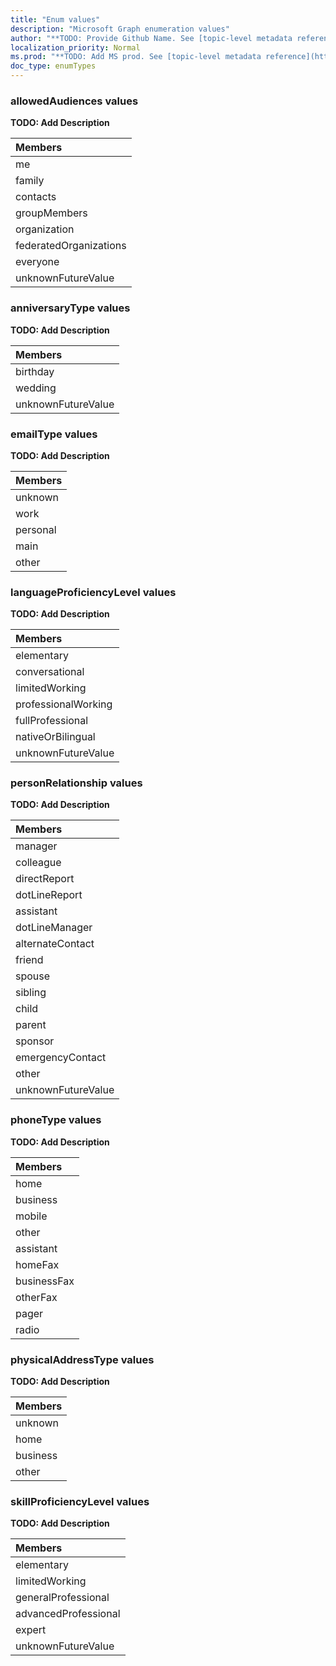 ```yaml
---
title: "Enum values"
description: "Microsoft Graph enumeration values"
author: "**TODO: Provide Github Name. See [topic-level metadata reference](https://msgo.azurewebsites.net/add/document/guidelines/metadata.html#topic-level-metadata)**"
localization_priority: Normal
ms.prod: "**TODO: Add MS prod. See [topic-level metadata reference](https://msgo.azurewebsites.net/add/document/guidelines/metadata.html#topic-level-metadata)**"
doc_type: enumTypes
---
```


### allowedAudiences values 


**TODO: Add Description**

|Members|
|:---|
|me|
|family|
|contacts|
|groupMembers|
|organization|
|federatedOrganizations|
|everyone|
|unknownFutureValue|

### anniversaryType values 

**TODO: Add Description**

|Members|
|:---|
|birthday|
|wedding|
|unknownFutureValue|

### emailType values 

**TODO: Add Description**

|Members|
|:---|
|unknown|
|work|
|personal|
|main|
|other|

### languageProficiencyLevel values 

**TODO: Add Description**

|Members|
|:---|
|elementary|
|conversational|
|limitedWorking|
|professionalWorking|
|fullProfessional|
|nativeOrBilingual|
|unknownFutureValue|

### personRelationship values 

**TODO: Add Description**

|Members|
|:---|
|manager|
|colleague|
|directReport|
|dotLineReport|
|assistant|
|dotLineManager|
|alternateContact|
|friend|
|spouse|
|sibling|
|child|
|parent|
|sponsor|
|emergencyContact|
|other|
|unknownFutureValue|

### phoneType values 

**TODO: Add Description**

|Members|
|:---|
|home|
|business|
|mobile|
|other|
|assistant|
|homeFax|
|businessFax|
|otherFax|
|pager|
|radio|

### physicalAddressType values 

**TODO: Add Description**

|Members|
|:---|
|unknown|
|home|
|business|
|other|

### skillProficiencyLevel values 

**TODO: Add Description**

|Members|
|:---|
|elementary|
|limitedWorking|
|generalProfessional|
|advancedProfessional|
|expert|
|unknownFutureValue|


